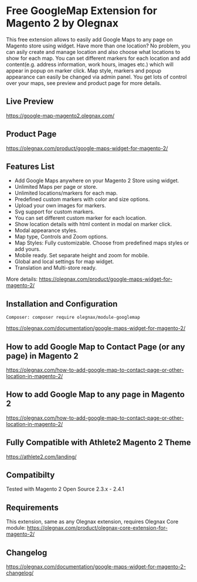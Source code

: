 # Free GoogleMap Extension for Magento 2 by Olegnax
This free extension allows to easily add Google Maps to any page on Magento store using widget. Have more than one location? No problem, you can asily create and manage location and also choose what locations to show for each map. You can set different markers for each location and add content(e.g. address information, work hours, images etc.) which will appear in popup on marker click. Map style, markers and popup appearance can easily be changed via admin panel. You get lots of control over your maps, see preview and product page for more details.

## Live Preview

https://google-map-magento2.olegnax.com/

## Product Page
https://olegnax.com/product/google-maps-widget-for-magento-2/

## Features List

 - Add Google Maps anywhere on your Magento 2 Store using widget.
 - Unlimited Maps per page or store.
 - Unlimited locations/markers for each map.
 - Predefined custom markers with color and size options.
 - Upload your own images for markers.
 - Svg support for custom markers.
 - You can set different custom marker for each location.
 - Show location details with html content in modal on marker click.
 - Modal appearance styles.
 - Map type, Controls and Zoom options.
 - Map Styles: Fully customizable. Choose from predefined maps styles or add yours.
 - Mobile ready. Set separate height and zoom for mobile.
 - Global and local settings for map widget.
 - Translation and Multi-store ready.
 
 More details: https://olegnax.com/product/google-maps-widget-for-magento-2/

## Installation and Configuration

``Composer: composer require olegnax/module-googlemap``

https://olegnax.com/documentation/google-maps-widget-for-magento-2/


## How to add Google Map to Contact Page (or any page) in Magento 2

https://olegnax.com/how-to-add-google-map-to-contact-page-or-other-location-in-magento-2/

## How to add Google Map to any page in Magento 2

https://olegnax.com/how-to-add-google-map-to-contact-page-or-other-location-in-magento-2/

## Fully Compatible with Athlete2 Magento 2 Theme

https://athlete2.com/landing/

## Compatibilty

Tested with Magento 2 Open Source 2.3.x - 2.4.1

## Requirements

This extension, same as any Olegnax extension, requires Olegnax Core module: 
https://olegnax.com/product/olegnax-core-extension-for-magento-2/

## Changelog

https://olegnax.com/documentation/google-maps-widget-for-magento-2-changelog/
